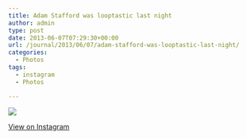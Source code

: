 ```yaml
---
title: Adam Stafford was looptastic last night
author: admin
type: post
date: 2013-06-07T07:29:30+00:00
url: /journal/2013/06/07/adam-stafford-was-looptastic-last-night/
categories:
  - Photos
tags:
  - instagram
  - Photos

---
```

<img src="http://lobban.org/wordpress//HLIC/25c56b670f8c555d3417f2193ae9c860.jpg" class="instagram-image" />

<p class="view-instagram">
  <a href="http://instagram.com/p/aP8cgKKlpG/">View on Instagram</a>
</p>